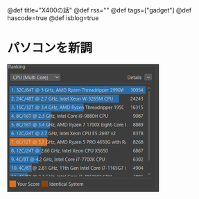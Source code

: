 @def title="X400の話"
@def rss=""
@def tags=["gadget"]
@def hascode=true
@def isblog=true

# パソコンを新調

![picture 1](../images/044c59e595b07868d437676e094429161f5a03eac85a17385a4376c4e1aea2b2.png)  
